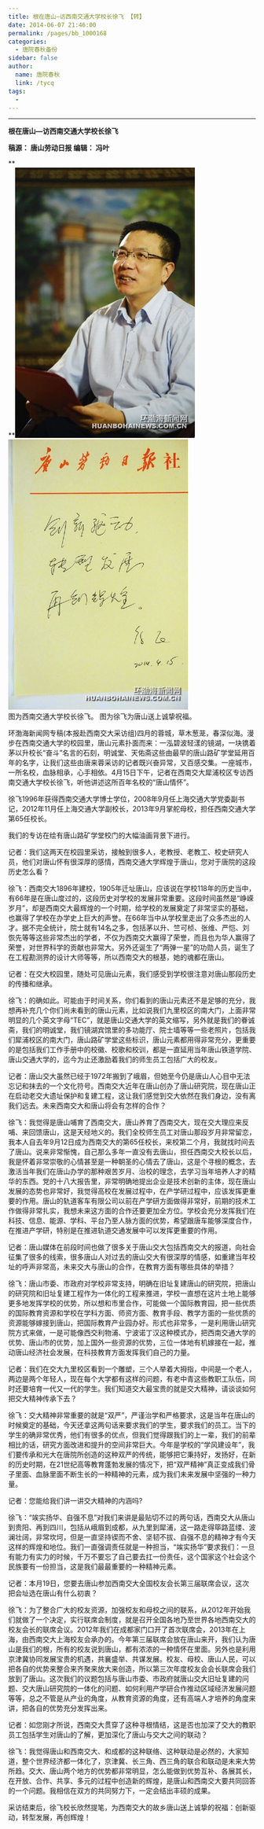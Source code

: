 ```yaml
---
title: 根在唐山—访西南交通大学校长徐飞 【转】
date: 2014-06-07 21:46:00
permalink: /pages/bb_1000168
categories: 
  - 唐院春秋备份
sidebar: false
author: 
  name: 唐院春秋
  link: /tycq
tags: 
  - 
---
```


* * *

  

**根在唐山—访西南交通大学校长徐飞**

**稿源： 唐山劳动日报 编辑： 冯叶**

**  
**![](/pic/www.huanbohainews.com.cn_pic_0_11_40_41_11404157_965946.jpg)
![](/pic/www.huanbohainews.com.cn_pic_0_11_40_41_11404158_739626.jpg)  
图为西南交通大学校长徐飞。 图为徐飞为唐山送上诚挚祝福。  

环渤海新闻网专稿(本报赴西南交大采访组)四月的蓉城，草木葱茏，春深似海。漫步在西南交通大学的校园里，唐山元素扑面而来：一泓碧波轻漾的镜湖，一块镌着茅以升校长“奋斗”名言的石刻，明诚堂、天佑斋这些由最早的唐山路矿学堂延用百年的名字，让我们这些由唐来蓉采访的记者既兴奋异常，又百感交集。一座城市，一所名校，血脉相承，心手相依。4月15日下午，记者在西南交大犀浦校区专访西南交通大学校长徐飞，听他讲述这所百年名校的“唐山情怀”。

徐飞1996年获得西南交通大学博士学位，2008年9月任上海交通大学党委副书记，2012年11月任上海交通大学副校长，2013年9月掌舵母校，担任西南交通大学第65任校长。

我们的专访在绘有唐山路矿学堂校门的大幅油画背景下进行。

记者：我们这两天在校园里采访，接触到很多人，老教授、老教工、校史研究人员，他们对唐山怀有很深厚的感情，西南交通大学辉煌于唐山，您对于唐院的这段历史怎么看？

徐飞：西南交大1896年建校，1905年迁址唐山，应该说在学校118年的历史当中，有66年是在唐山度过的，这段历史对学校的发展非常重要。这段时间虽然是“峥嵘岁月”，却是西南交大最辉煌的一个时期，给学校的发展奠定了非常坚实的基础，也赢得了学校在办学史上巨大的声誉。在66年当中从学校里走出了众多杰出的人才。据不完全统计，院士就有14名之多，包括茅以升、竺可桢、张维、严恺、刘恢先等等这些非常杰出的学者，不仅为西南交大赢得了荣誉，而且也为华人赢得了荣誉，对世界科学的贡献也非常大。另外还诞生了“两弹一星”的功勋人员，诞生了在工程勘测界的设计大师等等，所以西南交大的根基，她的魂都在唐山。

记者：在交大校园里，随处可见唐山元素，我们感受到学校很注意对唐山那段历史的传播和继承。

徐飞：的确如此。可能由于时间关系，你们看到的唐山元素还不是足够的充分，我想再补充几个你们尚未看到的唐山元素，比如说我们九里校区的南大门，上面非常明显的几个英文字母“TEC”，就是唐山交通大学的英文缩写，另外就是我们的眷诚斋，我们的明诚堂，我们镜湖宾馆里的多功能厅、院士墙等等一些老照片，包括我们犀浦校区的南大门，唐山路矿学堂这些标识，唐山元素都用得非常充分，更重要的是包括我们工作手册中的校徽、校歌和校训，都是一直延用当年唐山铁道学院、唐山交通大学的，迄今为止还激励着我们的师生员工包括广大的校友。

记者：唐山交大虽然已经于1972年搬到了峨眉，但她至今仍是唐山人心目中无法忘记和抹去的一个文化符号。西南交大近年在唐山创办了唐山研究院，现在唐山正在启动老交大遗址保护和复建工程，这让我们感觉到交大依然在我们身边，没有离我们远去。未来西南交大和唐山将会有怎样的合作？

徐飞：我觉得是唐山哺育了西南交大，唐山养育了西南交大，现在交大理应来反哺、来回馈唐山，这是天经地义的。我们全校师生员工对唐山那段岁月非常留恋，我本人自去年9月12日成为西南交大的第65任校长，来校第二个月，我就找时间去了唐山。说来非常惭愧，自己那么多年一直没有去唐山，担任西南交大校长以后，我是怀着非常崇敬的心情甚至是一种朝圣的心情去了唐山，这是个寻根的概念，去激活当年我们在唐山办学的那种艰苦岁月、治校的理念，去学习当年培养人才的精华的东西。党的十八大报告里，非常明确地提出企业是技术创新的主体，现在唐山发展的态势也非常好，我觉得高校在发展过程中，在产学研过程中，应该发挥更重要的作用。唐山的轨道客车有限公司以前在产学研方面做得非常好，前期的技术工作做得非常扎实，我想未来这方面的合作还要更加全方位。学校会充分发挥我们在科技、信息、能源、学科、平台乃至人脉方面的优势，希望跟唐车能够深度合作，在推进产学研，特别是在推进轨道交通发展中可以发挥更重要的作用。

记者：唐山媒体在前段时间也做了很多关于唐山交大包括西南交大的报道，向社会征集了很多的线索，很多唐山人对过去的唐山交大有很深厚的情感，如重建当年校址的呼声非常高，未来交大与唐山的合作，在教育方面有哪些具体的举措？

徐飞：唐山市委、市政府对学校非常支持，明确在旧址复建唐山的研究院，把唐山的研究院和旧址复建工程作为一体化的工程来推进，学校一直想在这片土地上能够更多地发挥学校的优势，所以想和市里合作，可能做一个国际教育园，把一些优质的国际教育资源和学校在学科方面、师资方面、教育手段、教学方面的一些优质的资源能够嫁接到唐山，把国际教育产业园办好。形式也非常多，一是利用唐山研究院方式来做，一是可能像西交利物浦、宁波诺丁汉这种模式办，把西南交通大学的优势、唐山市的优势，加上国外一些资源的优势，三位一体地有机嫁接在一起，推动唐山经济社会发展，在科技教育方面发挥我们自己的力量。

记者：我们在交大九里校区看到一个雕塑，三个人举着大拇指，中间是一个老人，两边是两个年轻人，现在每个大学都有这样的问题，有老中青这些教职工队伍，同时还要培育一代又一代的学生。我们知道交大最宝贵的就是交大精神，请谈谈如何把交大精神传承下去？

徐飞：交大精神非常重要的就是“双严”，严谨治学和严格要求，这是当年在唐山的时候奠定的基础，今天还拿这两句话来要求我们的学生，要求我们的员工。当下的学生的确非常优秀，他们有很多的优点，但我们觉得跟我们的上一辈，我们的前辈相比的话，研究方面改进和提升的空间非常巨大。今年是学校的“学风建设年”，我们要传承和光大在唐院所创造的这种双严的传统，能够把它秉持好，发扬好，在新的历史时期，在21世纪高等教育蓬勃发展的情况下，把“双严精神”真正变成我们骨子里面、血脉里面不断生长的一种精神的元素，成为我们未来发展中坚强的一种力量。

记者：您能给我们讲一讲交大精神的内涵吗?

徐飞：“竢实扬华、自强不息”对我们来讲是最贴切不过的两句话，西南交大从唐山到贵阳、再到四川，包括从峨眉到成都，从九里到犀浦，这一路走得筚路蓝缕、波澜壮阔，非常坎坷，但是一直坚持锲而不舍、坚韧不拔、自强不息的精神才有今天这样的辉煌和地位。我们一直强调责任就是一种担当，“竢实扬华”要求我们：一旦有能力有实力的时候，千万不要忘了自己要去扛一份责任，这个国家这个社会这个民族要有一份担当，这是我们最最重要的一种精神元素。

记者：本月19日，您要去唐山参加西南交大全国校友会长第三届联席会议，这次把会址选在唐山有什么初衷？

徐飞：为了整合广大的校友资源，加强校友和母校之间的联系，从2012年开始我们就做了一个决定，实行联席会制度，就是召开全国各地乃至世界各地西南交大的校友会长的联席会议。2012年我们在成都家门口开了首次联席会，2013年在上海，由西南交大上海校友会承办的。今年第三届联席会放在唐山来开，我们认为唐山是我们的根，所有的校友说到唐山，都有浓浓的一种情怀在里面。另外也是利用京津冀协同发展宝贵的机遇，共襄盛举、共谋发展。校友、母校、唐山人民，可以把各自的优势来整合来齐聚来放大来创造，所以第三次年度校友会会长联席会我们放到了唐山。这次我们的议题包括与唐山市委、市政府就唐山交大旧址复建的问题、交大唐山研究院的一体化的问题、如何利用产学研合作推动区域经济发展问题等等，总之不管是从产业的角度，从教育资源的角度，还有高端人才培养的角度来讲，把各自的优势充分发挥出来。

记者：如您刚才所说，西南交大贯穿了这种寻根情结，这是否也加深了交大的教职员工包括学生对唐山的了解，更加深化了唐山与交大之间的联动？

徐飞：我觉得唐山和西南交大、和成都的这种联络、这种联动是必然的，大家知道，整个世界经济都一体化了，京津冀、长三角、西三角的联合和联动是未来大势所趋。交大、唐山两个地方的优势都非常明显，怎么能做到优势互补、各展其长，在开放、合作、共享、多元的过程中创造新的辉煌，是唐山和西南交大要共同回答的一个问题。我相信在双方的共同努力下，一定会结出丰硕的成果。

采访结束后，徐飞校长欣然提笔，为西南交大的故乡唐山送上诚挚的祝福：创新驱动，转型发展，再创辉煌！
